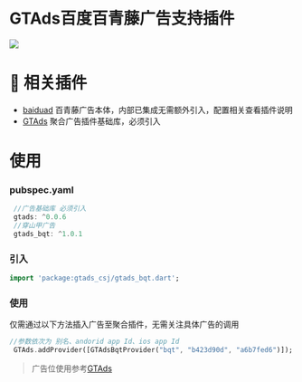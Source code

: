 # GTAds百度百青藤广告支持插件
<p>
<a href="https://pub.flutter-io.cn/packages/gtads_csj"><img src=https://img.shields.io/badge/gtads_bqt-v1.0.1-success></a>
</p>

# 📢 相关插件

- [baiduad](https://github.com/gstory0404/baiduad) 百青藤广告本体，内部已集成无需额外引入，配置相关查看插件说明
- [GTAds](https://github.com/gstory0404/GTAds) 聚合广告插件基础库，必须引入

# 使用

### pubspec.yaml
```dart
 //广告基础库 必须引入
 gtads: ^0.0.6
 //穿山甲广告
 gtads_bqt: ^1.0.1
```

### 引入
```dart
import 'package:gtads_csj/gtads_bqt.dart';
```

### 使用
仅需通过以下方法插入广告至聚合插件，无需关注具体广告的调用
```dart
//参数依次为 别名、andorid app Id、ios app Id
 GTAds.addProvider([GTAdsBqtProvider("bqt", "b423d90d", "a6b7fed6")]);
```

> 广告位使用参考[GTAds](https://github.com/gstory0404/GTAds/tree/master/gtads)

